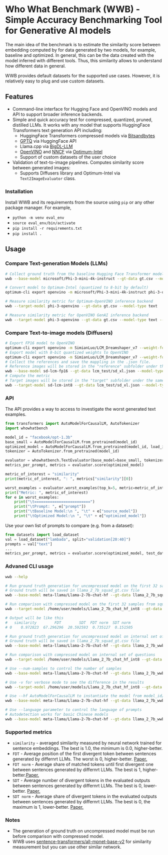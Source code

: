 #  Who What Benchmark (WWB) - Simple Accuracy Benchmarking Tool for Generative AI models
The main idea of the benchmark is to estimate the similarity score between embedding computed by for data generated by two models, for example, baseline and optimized. In general, this can be the data created with the model inferred with different tools. Thus, this similarity allows to understand how different data in general.

WWB provides default datasets for the supported use cases. However, it is relatively easy to plug and use custom datasets.


## Features

* Command-line interface for Hugging Face and OpenVINO models and API to support broader inference backends.
* Simple and quick accuracy test for compressed, quantized, pruned, distilled LLMs. It works with any model that supports HuggingFace Transformers text generation API including:
    * HuggingFace Transformers compressed models via [Bitsandbytes](https://huggingface.co/docs/transformers/main_classes/quantization#transformers.BitsAndBytesConfig)
    * [GPTQ](https://huggingface.co/docs/transformers/main_classes/quantization#transformers.GPTQConfig) via HuggingFace API
    * Llama.cpp via [BigDL-LLM](https://github.com/intel-analytics/BigDL/tree/main/python/llm)
    * [OpenVINO](https://github.com/openvinotoolkit/openvino) and [NNCF](https://github.com/openvinotoolkit/nncf) via [Optimum-Intel](https://github.com/huggingface/optimum-intel)
    * Support of custom datasets of the user choice
* Validation of text-to-image pipelines. Computes similarity score between generated images:
    * Supports Diffusers library and Optimum-Intel via `Text2ImageEvaluator` class.

### Installation
Install WWB and its requirements from the source using `pip` or any other package manager. For example,

* `python -m venv eval_env`
* `source eval_env/bin/activate`
* `pip install -r requirements.txt`
* `pip install .`

## Usage
### Compare Text-generation Models (LLMs)
```sh
# Collect ground truth from the baseline Hugging Face Transformer model 
wwb --base-model microsoft/Phi-3-mini-4k-instruct --gt-data gt.csv --model-type text --hf

# Convert model to Optimum-Intel (quantized to 8-bit by default)
optimum-cli export openvino -m microsoft/Phi-3-mini-4k-instruct phi-3-openvino

# Measure similarity metric for Optimum-OpenVINO inference backend
wwb --target-model phi-3-openvino --gt-data gt.csv --model-type text

# Measure similarity metric for OpenVINO GenAI inference backend
wwb --target-model phi-3-openvino --gt-data gt.csv --model-type text --genai
```

### Compare Text-to-image models (Diffusers)
```sh
# Export FP16 model to OpenVINO
optimum-cli export openvino -m SimianLuo/LCM_Dreamshaper_v7 --weight-format fp16 sd-lcm-fp16
# Export model with 8-bit quantized weights to OpenVINO
optimum-cli export openvino -m SimianLuo/LCM_Dreamshaper_v7 --weight-format int8 sd-lcm-int8
# Collect the references and save the mappling in the .json file. 
# Reference images will be stored in the "reference" subfolder under the same path with .json.
wwb --base-model sd-lcm-fp16 --gt-data lcm_test/sd_xl.json --model-type text-to-image
# Compute the metric
# Target images will be stored in the "target" subfolder under the same path with .json.
wwb --target-model sd-lcm-int8 --gt-data lcm_test/sd_xl.json --model-type text-to-image
```

### API
The API provides a way to access to investigate the worst generated text examples.

```python
from transformers import AutoModelForCausalLM, AutoTokenizer
import whowhatbench

model_id = "facebook/opt-1.3b"
base_small = AutoModelForCausalLM.from_pretrained(model_id)
optimized_model = AutoModelForCausalLM.from_pretrained(model_id, load_in_4bit=True, device_map="auto")
tokenizer = AutoTokenizer.from_pretrained(model_id)

evaluator = whowhatbench.TextEvaluator(base_model=base_small, tokenizer=tokenizer)
metrics_per_prompt, metrics = evaluator.score(optimized_model)

metric_of_interest = "similarity"
print(metric_of_interest, ": ", metrics["similarity"][0])

worst_examples = evaluator.worst_examples(top_k=5, metric=metric_of_interest)
print("Metric: ", metric_of_interest)
for e in worst_examples:
    print("\t=========================")
    print("\tPrompt: ", e["prompt"])
    print("\tBaseline Model:\n ", "\t" + e["source_model"])
    print("\tOptimized Model:\n ", "\t" + e["optimized_model"])

```

Use your own list of prompts to compare (e.g. from a dataset):
```python
from datasets import load_dataset
val = load_dataset("lambada", split="validation[20:40]")
prompts = val["text"]
...
metrics_per_prompt, metrics = evaluator.score(optimized_model, test_data=prompts)
```

### Advaned CLI usage

```sh
wwb --help

# Run ground truth generation for uncompressed model on the first 32 samples from squad dataset
# Ground truth will be saved in llama_2_7b_squad_gt.csv file
wwb --base-model meta-llama/Llama-2-7b-chat-hf --gt-data llama_2_7b_squad_gt.csv --dataset squad --split validation[:32] --dataset-field question

# Run comparison with compressed model on the first 32 samples from squad dataset
wwb --target-model /home/user/models/Llama_2_7b_chat_hf_int8 --gt-data llama_2_7b_squad_gt.csv --dataset squad --split validation[:32] --dataset-field question

# Output will be like this
#   similarity        FDT        SDT  FDT norm  SDT norm
# 0    0.972823  67.296296  20.592593  0.735127  0.151505

# Run ground truth generation for uncompressed model on internal set of questions
# Ground truth will be saved in llama_2_7b_squad_gt.csv file
wwb --base-model meta-llama/Llama-2-7b-chat-hf --gt-data llama_2_7b_wwb_gt.csv

# Run comparison with compressed model on internal set of questions
wwb --target-model /home/user/models/Llama_2_7b_chat_hf_int8 --gt-data llama_2_7b_wwb_gt.csv

# Use --num-samples to control the number of samples
wwb --base-model meta-llama/Llama-2-7b-chat-hf --gt-data llama_2_7b_wwb_gt.csv --num-samples 10

# Use -v for verbose mode to see the difference in the results
wwb --target-model /home/user/models/Llama_2_7b_chat_hf_int8 --gt-data llama_2_7b_wwb_gt.csv  --num-samples 10 -v

# Use --hf AutoModelForCausalLM to instantiate the model from model_id/folder
wwb --base-model meta-llama/Llama-2-7b-chat-hf --gt-data llama_2_7b_wwb_gt.csv --hf

# Use --language parameter to control the language of prompts
# Autodetection works for basic Chinese models 
wwb --base-model meta-llama/Llama-2-7b-chat-hf --gt-data llama_2_7b_wwb_gt.csv --hf
```

### Supported metrics

* `similarity` - averaged similarity measured by neural network trained for sentence embeddings. The best is 1.0, the minimum is 0.0, higher-better.
* `FDT` - Average position of the first divergent token between sentences generated by differnrt LLMs. The worst is 0, higher-better. [Paper.](https://arxiv.org/abs/2311.01544)
* `FDT norm` - Average share of matched tokens until first divergent one between sentences generated by differnrt LLMs. The best is 1, higher-better.[Paper.](https://arxiv.org/abs/2311.01544)
* `SDT` - Average number of divergent tokens in the evaluated outputs between sentences generated by differnrt LLMs. The best is 0, lower-better. [Paper.](https://arxiv.org/abs/2311.01544)
* `SDT norm` - Average share of divergent tokens in the evaluated outputs between sentences generated by differnrt LLMs. The best is 0, the maximum is 1, lower-better. [Paper.](https://arxiv.org/abs/2311.01544)

### Notes

* The generation of ground truth on uncompressed model must be run before comparison with compressed model.
* WWB uses [sentence-transformers/all-mpnet-base-v2](https://huggingface.co/sentence-transformers/all-mpnet-base-v2) for similarity measurement but you can use other similar network.
